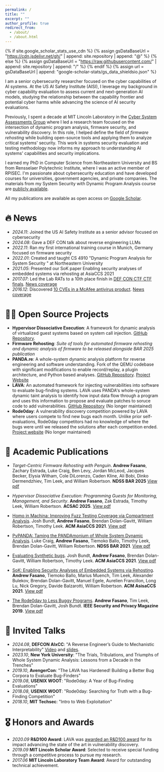 ```yaml
---
permalink: /
title: ""
excerpt: ""
author_profile: true
redirect_from: 
  - /about/
  - /about.html
---
```


{% if site.google_scholar_stats_use_cdn %}
{% assign gsDataBaseUrl = "https://cdn.jsdelivr.net/gh/" | append: site.repository | append: "@" %}
{% else %}
{% assign gsDataBaseUrl = "https://raw.githubusercontent.com/" | append: site.repository | append: "/" %}
{% endif %}
{% assign url = gsDataBaseUrl | append: "google-scholar-stats/gs_data_shieldsio.json" %}

<span class='anchor' id='about-me'></span>

I am a senior cybersecurity researcher focused on the cyber capabilities of AI systems. At the US AI Safety Institute (AISI), I leverage my background in cyber capability evaluation to assess current and next-generation AI models, studying the relationship between the capability frontier and potential cyber harms while advancing the science of AI security evaluations.

Previously, I spent a decade at MIT Lincoln Laboratory in the [Cyber System Assessments Group](https://www.ll.mit.edu/r-d/cyber-security-and-information-sciences/cyber-system-assessments) where I led a research team focused on the intersection of dynamic program analysis, firmware security, and vulnerability discovery. In this role, I helped define the field of _firmware rehosting_ while building open-source tools and applying them to analyze critical systems' security. This work in systems security evaluation and testing methodology now informs my approach to understanding AI systems' capabilities and security implications.

I earned my PhD in Computer Science from Northeastern University and BS from Rensselaer Polytechnic Institute, where I was an active member of RPISEC. I'm passionate about cybersecurity education and have developed courses for universities, government agencies, and private companies. The materials from my System Security with Dynamic Program Analysis course are <a href="https://github.com/andrewFasano/dpa" target="_blank">publicly available</a>.

All my publications are available as open access on <a href='https://scholar.google.com/citations?user=Y9XVfSIAAAAJ'>Google Scholar</a>.


# 🔥 News
- *2024.11*: Joined the US AI Safety Institute as a senior advisor focused on cybersecurity
- *2024.08*: Gave a DEF CON talk about reverse engineering LLMs
- *2022.11*: Ran my first international training course in Munich, Germany focused on firmware security
- *2022.01*: Created and taught <emph>CS 4910</emph> &quot;Dynamic Program Analysis for System Security &quot; at Northeastern University
- *2021.05*: Presented our SoK paper <emph>Enabling security analyses of embedded systems via rehosting</emph> at AsiaCCS 2021
- *2017.07*: Led the Lab RATs to a 10th place finish in <a href="https://www.defcon.org/html/links/dc-ctf.html" target="_blank">DEF CON CTF CTF finals</a>. <a href="https://news.mit.edu/2017/mit-team-lincoln-laboratory-scores-big-at-def-con-hacking-competition-0918" target="_blank">News coverage</a>
- *2016.12*: Discovered <a href="https://nation.state.actor">10 CVEs in a McAfee antivirus product</a>. <a href="https://www.theregister.com/2016/12/13/boffin_dishes_10_mcafee_enterprise_bugs_for_chained_rce_root_death/" target="_blank">News coverage</a>

# 🧑‍💻 Open Source Projects
- **Hypervisor Dissociative Execution**: A framework for dynamic analysis of virtualized guest systems based on system call injection. [GitHub Repository](http://github.com/andrewFasano/hyde).
- **Firmware Rehosting**: _Suite of tools for automated firmware rehosting and dynamic analysis of firmware to be released alongside BAR 2025 publication_
- **PANDA.re**: A whole-system dynamic analysis platform for reverse engineering and software understanding. Fork of the QEMU codebase with significant modifications to enable record/replay, a plugin architecture, and Python based analyses. [GitHub Repository](https://github.com/panda-re/panda). [Project Website](https://panda.re)
- **LAVA**: An automated framework for injecting vulnerabilities into software to evaluate bug-finding systems. LAVA uses PANDA's whole-system dynamic taint analysis to identify how input data flow through a program and uses this information to propose and evaluate patches to soruce code to add vulnerabilities. [GitHub Repository](https://github.com/panda-re/lava) (No longer maintained)
- **Rode0day**: A vulnerability discovery competition powered by LAVA where users compete to find new bugs each month. Unlike prior self-evaluations, Rode0day competitors had no knowledge of where the bugs were until we released the solutions after each competition ended. [Project website](https://rode0day.mit.edu) (No longer maintained)

# 📝 Academic Publications 
- _Target-Centric Firmware Rehosting with Penguin_. **Andrew Fasano**, Zachary Estrada, Luke Craig, Ben Levy, Jordan McLeod, Jacques Becker, Elysia Witham, Cole DiLorenzo, Caden Kline, Ali Bobi, Dinko Dermendzhiev, Tim Leek, and William Robertson. **NDSS BAR 2025** [View pdf](https://andrewfasano.com/assets/files/penguin.pdf)

- _Hypervisor Dissociative Execution: Programming Guests for Monitoring, Management, and Security_. **Andrew Fasano**, Zak Estrada, Timothy Leek, William Robertson. **ACSAC 2025**. [View pdf](https://andrewfasano.com/assets/files/hyde.pdf)

- [Homo in Machina: Improving Fuzz Testing Coverage via Compartment Analysis](https://scholar.google.com/citations?view_op=view_citation&hl=en&user=Y9XVfSIAAAAJ&citation_for_view=Y9XVfSIAAAAJ:YsMSGLbcyi4C). Josh Bundt, **Andrew Fasano**, Brendan Dolan-Gavitt, William Robertson, Timothy Leek. **ACM AsiaCCS 2021**. [View pdf](https://arxiv.org/pdf/2212.11162.pdf)

- [PyPANDA: Taming the PANDAmonium of Whole System Dynamic Analysis](https://scholar.google.com/citations?view_op=view_citation&hl=en&user=Y9XVfSIAAAAJ&citation_for_view=Y9XVfSIAAAAJ:zYLM7Y9cAGgC). Luke Craig, **Andrew Fasano**,  Tiemoko Ballo, Timothy Leek, Brendan Dolan-Gavitt, William Robertson. **NDSS BAR 2021**. [View pdf](https://www.ndss-symposium.org/wp-content/uploads/bar2021_23001_paper.pdf)

- [Evaluating Synthetic bugs](https://scholar.google.com/citations?view_op=view_citation&hl=en&user=Y9XVfSIAAAAJ&citation_for_view=Y9XVfSIAAAAJ:Tyk-4Ss8FVUC). Josh Bundt, **Andrew Fasano**, Brendan Dolan-Gavitt, William Robertson, Timothy Leek. **ACM AsiaCCS 2021**. [View pdf](https://dl.acm.org/doi/pdf/10.1145/3433210.3453096)

- [SoK: Enabling Security Analyses of Embedded Systems via Rehosting](https://scholar.google.com/citations?view_op=view_citation&hl=en&user=Y9XVfSIAAAAJ&citation_for_view=Y9XVfSIAAAAJ:IjCSPb-OGe4C).
**Andrew Fasano**, Tiemoko Ballo, Marius Muench, Tim Leek, Alexander Bulekov, Brendan Dolan-Gavitt, Manuel Egele, Aurelien Francillon, Long Lu, Nick Gregory, Davide Balzarotti, William Robertson. **ACM AsisaCCS 2021**. [View pdf](https://dspace.mit.edu/handle/1721.1/130505)

- [The Rode0day to Less Buggy Programs](https://scholar.google.com/citations?view_op=view_citation&hl=en&user=Y9XVfSIAAAAJ&citation_for_view=Y9XVfSIAAAAJ:2osOgNQ5qMEC). **Andrew Fasano**, Tim Leek, Brendan Dolan-Gavitt, Josh Bundt. **IEEE Security and Privacy Magazine 2019**. [View pdf](https://messlab.moyix.net/papers/rode0day_spmag19.pdf)

# 💬 Invited Talks
- *2024.08*, **DEFCON AIxCC**: "A Reverse Engineer’s Guide to Mechanistic Interpretability" [Video](https://vimeo.com/997479806) and [slides](https://nation.state.actor/2024/08/21/defcon.html).
- *2023.10*, **New York University**: "The Trials, Tribulations, and Triumphs of Whole System Dynamic Analysis: Lessons from a Decade in the Trenches"
- *2019.10*, **AvengerCon**: "The LAVA has Hardened! Building a Better Bug Corpora to Evaluate Bug-Finders"
- *2019.08*, **USENIX WOOT**: "Rode0day: A Year of Bug-Finding Evaluations"
- *2018.08*, **USENIX WOOT**: "Rode0day: Searching for Truth with a Bug-Finding Competition"
- *2018.10*, **MIT Techsec**: "Intro to Web Exploitation"

# 🎖 Honors and Awards
- *2020.09* **R&D100 Award**: LAVA was [awarded an R&D100 award](https://www.rdworldonline.com/rd-100-2020-winner/lava-large-scale-vulnerability-addition/) for its impact advancing the state of the art in vulnerability discovery.
- *2019.09* **MIT Lincoln Scholar Award**: Selected to receive special funding through a competitive process to pursue my research.
- *2017.06* **MIT Lincoln Laboratory Team Award**: Award for outstanding technical achievement.
